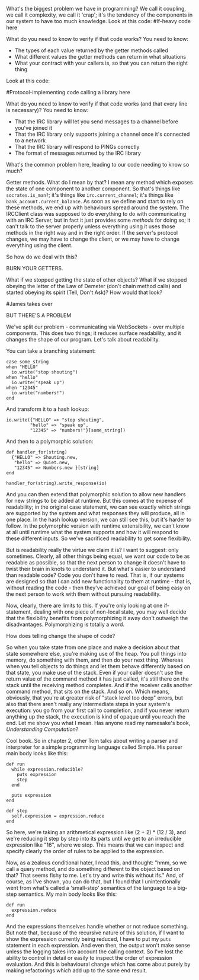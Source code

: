 What's the biggest problem we have in programming? We call it coupling, we call it complexity, we call it 'crap'; it's the tendency of the components in our system to have too much knowledge. Look at this code: 
#If-heavy code here

What do you need to know to verify if that code works? You need to know:

* The types of each value returned by the getter methods called
* What different values the getter methods can return in what situations
* What your contract with your callers is, so that you can return the right thing

Look at this code:

#Protocol-implementing code calling a library here

What do you need to know to verify if that code works (and that every line is necessary)? You need to know:

* That the IRC library will let you send messages to a channel before you've joined it
* That the IRC library only supports joining a channel once it's connected to a network
* That the IRC library will respond to PINGs correctly 
* The format of messages returned by the IRC library

What's the common problem here, leading to our code needing to know so much?

Getter methods. What do I mean by that? I mean any method which exposes the state of one component to another component. So that's things like `socrates.is_man?`; it's things like `irc.current_channel`; it's things like `bank_account.current_balance`. As soon as we define and start to rely on these methods, we end up with behaviours spread around the system. The IRCClient class was supposed to do everything to do with communicating with an IRC Server, but in fact it just provides some *methods* for doing so; it can't talk to the server properly unless everything using it uses those methods in the right way and in the right order. If the server's protocol changes, we may have to change the client, or we may have to change everything using the client.

So how do we deal with this?

BURN YOUR GETTERS.

What if we stopped getting the state of other objects? What if we stopped obeying the letter of the Law of Demeter (don't chain method calls) and started obeying its spirit (Tell, Don't Ask)? How would that look?

#James takes over

BUT THERE'S A PROBLEM

We've split our problem - communicating via WebSockets - over multiple components. This does two things; it reduces surface readability, and it changes the shape of our program. Let's talk about readability.

You can take a branching statement:

    case some_string
    when "HELLO"
      io.write("stop shouting")
    when "hello"
      io.write("speak up")
    when "12345"
      io.write("numbers!")
    end

And transform it to a hash lookup:

    io.write({"HELLO" => "stop shouting",
             "hello" => "speak up",
             "12345" => "numbers!"}[some_string])

And then to a polymorphic solution:

    def handler_for(string)
      {"HELLO" => Shouting.new,
       "hello" => Quiet.new,
       "12345" => Numbers.new }[string]
    end

    handler_for(string).write_response(io)

And you can then extend that polymorphic solution to allow new handlers for new strings to be added at runtime. But this comes at the expense of readability; in the original case statement, we can see exactly which strings are supported by the system and what responses they will produce, all in one place. In the hash lookup version, we can still see this, but it's harder to follow. In the polymorphic version with runtime extensibility, we can't know at all until runtime what the system supports and how it will respond to these different inputs. So we've sacrificed readability to get some flexibility. 

But is readability really the virtue we claim it is? I want to suggest: only sometimes. Clearly, all other things being equal, we want our code to be as readable as possible, so that the next person to change it doesn't have to twist their brain in knots to understand it. But what's easier to understand than readable code? Code you don't have to read. That is, if our systems are designed so that I can add new functionality to them at runtime - that is, without reading the code - then they've achieved our goal of being easy on the next person to work with them without pursuing readability.

Now, clearly, there are limits to this. If you're only looking at one if-statement, dealing with one piece of non-local state, you may well decide that the flexibility benefits from polymorphizing it away don't outweigh the disadvantages. Polymorphizing is totally a word.

How does telling change the shape of code? 

So when you take state from one place and make a decision about that state somewhere else, you're making use of the heap. You pull things into memory, do something with them, and then do your next thing. Whereas when you tell objects to do things and let them behave differently based on that state, you make use of the stack. Even if your caller doesn't use the return value of the command method it has just called, it's still there on the stack until the receiving method completes. And if the receiver calls another command method, that sits on the stack. And so on. Which means, obviously, that you're at greater risk of "stack level too deep" errors, but also that there aren't really any intermediate steps in your system's execution: you go from your first call to completion, and if you never return anything up the stack, the execution is kind of opaque until you reach the end. Let me show you what I mean. Has anyone read my namesake's book, _Understanding Computation_?

Cool book. So in chapter 2, other Tom talks about writing a parser and interpreter for a simple programming language called Simple. His parser main body looks like this:

    def run
      while expression.reducible?
        puts expression
        step
      end

      puts expression
    end
  
    def step
      self.expression = expression.reduce
    end

So here, we're taking an arithmetical expression like (2 + 2) * (12 / 3), and we're reducing it step by step into its parts until we get to an irreducible expression like "16", where we stop. This means that we can inspect and specify clearly the order of rules to be applied to the expression.

Now, as a zealous conditional hater, I read this, and thought: "hmm, so we call a query method, and do something different to the object based on that? That seems fishy to me. Let's try and write this without ifs." And, of course, as I've shown, you can do that, but I found that I unintentionally went from what's called a 'small-step' semantics of the language to a big-step semantics. My main body looks like this:

    def run
      expression.reduce
    end

And the expressions themselves handle whether or not reduce something. But note that, because of the recursive nature of this solution, if I want to show the expression currently being reduced, I have to put my `puts` statement in each expression. And even then, the output won't make sense unless the logging takes into account the calling context. So I've lost the ability to control in detail or easily to inspect the order of expression evaluation. And this is behavioural change which has come about purely by making refactorings which add up to the same end result.
